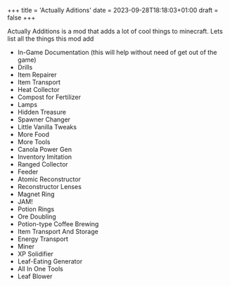 +++
title = 'Actually Aditions'
date = 2023-09-28T18:18:03+01:00
draft = false
+++

Actually Additions is a mod that adds a lot of cool things to minecraft. Lets list all the things this mod add

- In-Game Documentation (this will help without need of get out of the game)
- Drills
- Item Repairer
- Item Transport
- Heat Collector
- Compost for Fertilizer
- Lamps
- Hidden Treasure
- Spawner Changer
- Little Vanilla Tweaks
- More Food
- More Tools
- Canola Power Gen
- Inventory Imitation
- Ranged Collector
- Feeder
- Atomic Reconstructor
- Reconstructor Lenses
- Magnet Ring
- JAM!
- Potion Rings
- Ore Doubling
- Potion-type Coffee Brewing
- Item Transport And Storage
- Energy Transport
- Miner
- XP Solidifier
- Leaf-Eating Generator
- All In One Tools
- Leaf Blower
